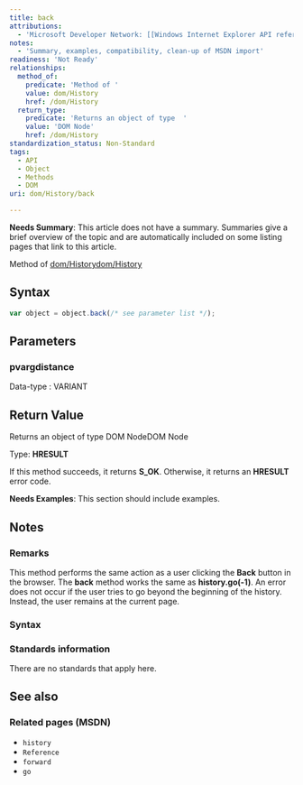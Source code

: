 ```yaml
---
title: back
attributions:
  - 'Microsoft Developer Network: [[Windows Internet Explorer API reference](http://msdn.microsoft.com/en-us/library/ie/hh828809%28v=vs.85%29.aspx) Article]'
notes:
  - 'Summary, examples, compatibility, clean-up of MSDN import'
readiness: 'Not Ready'
relationships:
  method_of:
    predicate: 'Method of '
    value: dom/History
    href: /dom/History
  return_type:
    predicate: 'Returns an object of type  '
    value: 'DOM Node'
    href: /dom/History
standardization_status: Non-Standard
tags:
  - API
  - Object
  - Methods
  - DOM
uri: dom/History/back

---
```

**Needs Summary**: This article does not have a summary. Summaries give a brief overview of the topic and are automatically included on some listing pages that link to this article.

Method of [dom/History](/dom/History)[dom/History](/dom/History)

## <span>Syntax</span>

``` js
var object = object.back(/* see parameter list */);
```

## <span>Parameters</span>

### <span>pvargdistance</span>

 Data-type
:   VARIANT

## <span>Return Value</span>

Returns an object of type DOM NodeDOM Node

Type: **HRESULT**

If this method succeeds, it returns **S\_OK**. Otherwise, it returns an **HRESULT** error code.

**Needs Examples**: This section should include examples.

## <span>Notes</span>

### <span>Remarks</span>

This method performs the same action as a user clicking the **Back** button in the browser. The **back** method works the same as **history.go(-1)**. An error does not occur if the user tries to go beyond the beginning of the history. Instead, the user remains at the current page.

### <span>Syntax</span>

### <span>Standards information</span>

There are no standards that apply here.

## <span>See also</span>

### <span>Related pages (MSDN)</span>

-   `history`
-   `Reference`
-   `forward`
-   `go`
